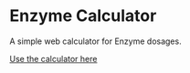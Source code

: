 # Enzyme Calculator

A simple web calculator for Enzyme dosages.

[Use the calculator here](https://tugzrida.github.io/enzyme-calculator/)
